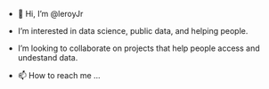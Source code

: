 - 👋 Hi, I’m @leroyJr
- I’m interested in data science, public data, and helping people.

- I’m looking to collaborate on projects that help people access and undestand data.
- 📫 How to reach me ...

<!---
leroyJr/leroyJr is a ✨ special ✨ repository because its `README.md` (this file) appears on your GitHub profile.
You can click the Preview link to take a look at your changes.
--->
